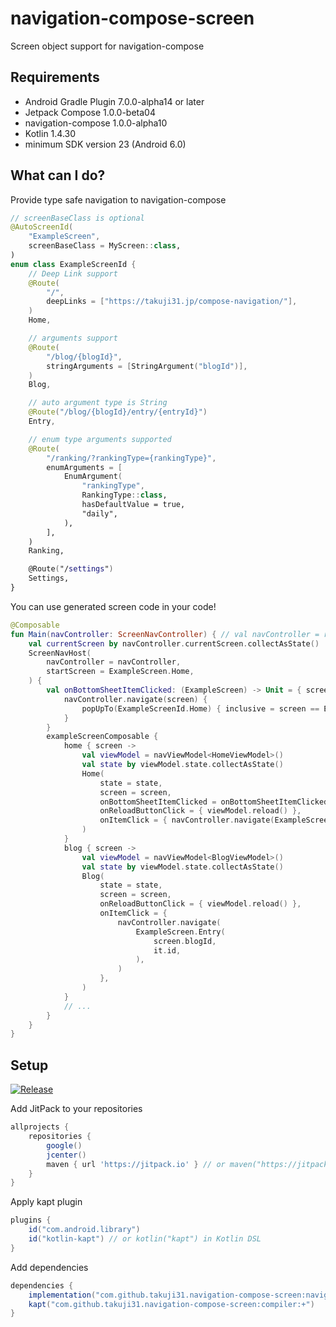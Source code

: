 # navigation-compose-screen

Screen object support for navigation-compose

## Requirements

- Android Gradle Plugin 7.0.0-alpha14 or later
- Jetpack Compose 1.0.0-beta04
- navigation-compose 1.0.0-alpha10
- Kotlin 1.4.30
- minimum SDK version 23 (Android 6.0)

## What can I do?

Provide type safe navigation to navigation-compose

```kotlin
// screenBaseClass is optional
@AutoScreenId(
    "ExampleScreen",
    screenBaseClass = MyScreen::class,
)
enum class ExampleScreenId {
    // Deep Link support
    @Route(
        "/",
        deepLinks = ["https://takuji31.jp/compose-navigation/"],
    )
    Home,

    // arguments support
    @Route(
        "/blog/{blogId}",
        stringArguments = [StringArgument("blogId")],
    )
    Blog,

    // auto argument type is String
    @Route("/blog/{blogId}/entry/{entryId}")
    Entry,

    // enum type arguments supported
    @Route(
        "/ranking/?rankingType={rankingType}",
        enumArguments = [
            EnumArgument(
                "rankingType",
                RankingType::class,
                hasDefaultValue = true,
                "daily",
            ),
        ],
    )
    Ranking,

    @Route("/settings")
    Settings,
}
```

You can use generated screen code in your code!

```kotlin
@Composable
fun Main(navController: ScreenNavController) { // val navController = rememberScreenNavController()
    val currentScreen by navController.currentScreen.collectAsState()
    ScreenNavHost(
        navController = navController,
        startScreen = ExampleScreen.Home,
    ) {
        val onBottomSheetItemClicked: (ExampleScreen) -> Unit = { screen ->
            navController.navigate(screen) {
                popUpTo(ExampleScreenId.Home) { inclusive = screen == ExampleScreen.Home }
            }
        }
        exampleScreenComposable {
            home { screen ->
                val viewModel = navViewModel<HomeViewModel>()
                val state by viewModel.state.collectAsState()
                Home(
                    state = state,
                    screen = screen,
                    onBottomSheetItemClicked = onBottomSheetItemClicked,
                    onReloadButtonClick = { viewModel.reload() },
                    onItemClick = { navController.navigate(ExampleScreen.Blog(it.id)) },
                )
            }
            blog { screen ->
                val viewModel = navViewModel<BlogViewModel>()
                val state by viewModel.state.collectAsState()
                Blog(
                    state = state,
                    screen = screen,
                    onReloadButtonClick = { viewModel.reload() },
                    onItemClick = {
                        navController.navigate(
                            ExampleScreen.Entry(
                                screen.blogId,
                                it.id,
                            ),
                        )
                    },
                )
            }
            // ...
        }
    }
}

```

## Setup

[![Release](https://jitpack.io/v/takuji31/navigation-compose-screen.svg)](https://jitpack.io/#takuji31/navigation-compose-screen)

Add JitPack to your repositories

```groovy
allprojects {
    repositories {
        google()
        jcenter()
        maven { url 'https://jitpack.io' } // or maven("https://jitpack.io") in Kotlin DSL
    }
}
```

Apply kapt plugin

```groovy
plugins {
    id("com.android.library")
    id("kotlin-kapt") // or kotlin("kapt") in Kotlin DSL
}
```

Add dependencies

```groovy
dependencies {
    implementation("com.github.takuji31.navigation-compose-screen:navigation-compose-screen:+")
    kapt("com.github.takuji31.navigation-compose-screen:compiler:+")
}
```

